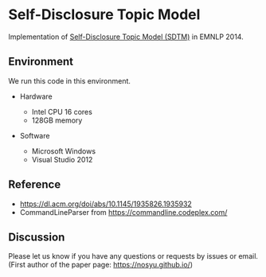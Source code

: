 # Self-Disclosure Topic Model
Implementation of [Self-Disclosure Topic Model (SDTM)](https://www.aclweb.org/anthology/D14-1213/) in EMNLP 2014.

## Environment
We run this code in this environment.

- Hardware
    - Intel CPU 16 cores
    - 128GB memory

- Software
	- Microsoft Windows
    - Visual Studio 2012


## Reference
- https://dl.acm.org/doi/abs/10.1145/1935826.1935932
- CommandLineParser from https://commandline.codeplex.com/


## Discussion
Please let us know if you have any questions or requests by issues or email.
(First author of the paper page: https://nosyu.github.io/)
